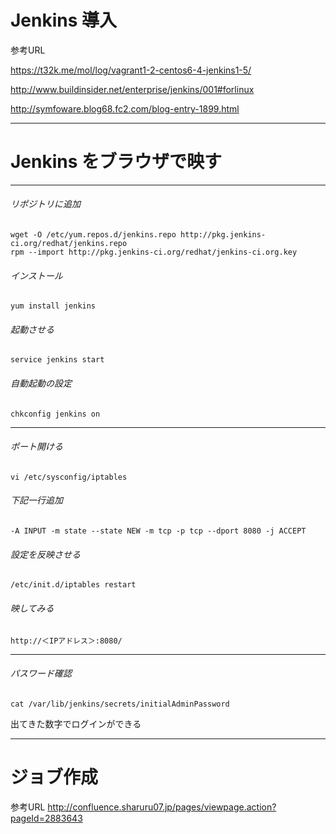 <!-- 参考URL marpの設定 http://qiita.com/pocket8137/items/27ede821e59c12a1b222 -->
<!-- page_number: true -->
<!-- $size: 1:5 縦:横-->
<!-- $theme: gaia -->

# Jenkins 導入

参考URL

https://t32k.me/mol/log/vagrant1-2-centos6-4-jenkins1-5/

http://www.buildinsider.net/enterprise/jenkins/001#forlinux

http://symfoware.blog68.fc2.com/blog-entry-1899.html


----

# Jenkins をブラウザで映す

---

###### リポジトリに追加
	wget -O /etc/yum.repos.d/jenkins.repo http://pkg.jenkins-ci.org/redhat/jenkins.repo
	rpm --import http://pkg.jenkins-ci.org/redhat/jenkins-ci.org.key

###### インストール
	yum install jenkins

###### 起動させる
	service jenkins start

###### 自動起動の設定
	chkconfig jenkins on

----

###### ポート開ける
	vi /etc/sysconfig/iptables

###### 下記一行追加
	-A INPUT -m state --state NEW -m tcp -p tcp --dport 8080 -j ACCEPT

###### 設定を反映させる
	/etc/init.d/iptables restart

###### 映してみる
	http://＜IPアドレス＞:8080/


---

###### パスワード確認
	cat /var/lib/jenkins/secrets/initialAdminPassword
    
出てきた数字でログインができる

---

# ジョブ作成
参考URL
http://confluence.sharuru07.jp/pages/viewpage.action?pageId=2883643


